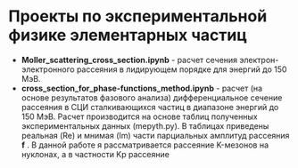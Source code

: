 # Проекты по экспериментальной физике элементарных частиц

* **Moller_scattering_cross_section.ipynb** - расчет сечения электрон-электронного рассеяния в лидирующем порядке для энергий до 150 МэВ.
* **cross_section_for_phase-functions_method.ipynb** - pасчет (на основе результатов фазового анализа) дифференциальное сечение рассеяния в СЦИ сталкивающихся частиц в диапазоне энергий до 150 МэВ. Расчет производится на основе таблиц полученных экспериментальных данных (mepyth.py). В таблицах приведены реальная (Re) и мнимая (Im) части парциальных амплитуд рассеяния **f** . В данной работе я рассматривается рассеяние K-мезонов на нуклонах, а в частности Kp рассеяние 


